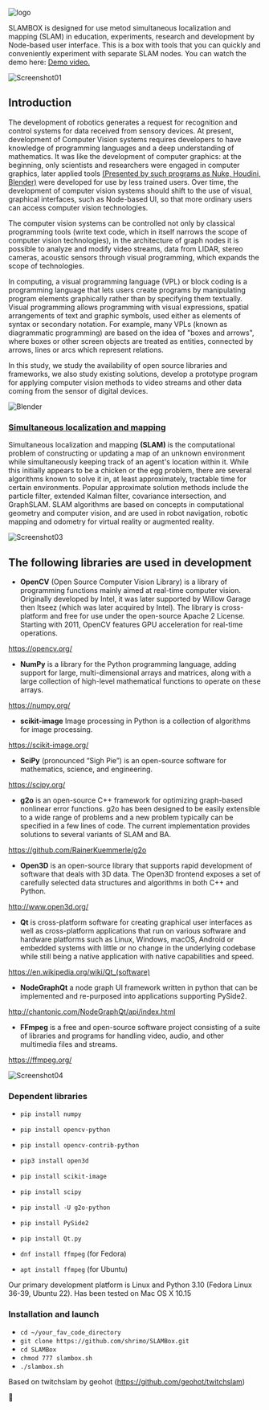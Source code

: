 ![logo](doc/slambox_logo.png)
 
SLAMBOX is designed for use metod simultaneous localization and mapping (SLAM) in education, experiments, research and development by Node-based user interface. This is a box with tools that you can quickly and conveniently experiment with separate SLAM nodes. You can watch the demo here: [Demo video.](https://vimeo.com/881531969/eee24a6330)

![Screenshot01](doc/screenshot01.png)

## Introduction

The development of robotics generates a request for recognition and control systems for data received from sensory devices. At present, development of Computer Vision systems requires developers to have knowledge of programming languages and a deep understanding of mathematics. It was like the development of computer graphics:  at the beginning, only scientists and researchers were engaged in computer graphics, later applied tools [(Presented by such programs as Nuke, Houdini, Blender)](https://en.wikipedia.org/wiki/Visual_programming_language) were developed for use by less trained users. Over time, the development of computer vision systems should shift to the use of visual, graphical interfaces, such as Node-based UI, so that more ordinary users can access computer vision technologies.

The computer vision systems can be controlled not only by classical programming tools (write text code, which in itself narrows the scope of computer vision technologies), in the architecture of graph nodes it is possible to analyze and modify video streams, data from LIDAR, stereo cameras, acoustic sensors through visual programming, which expands the scope of technologies.

In computing, a visual programming language (VPL) or block coding is a programming language that lets users create programs by manipulating program elements graphically rather than by specifying them textually. Visual programming allows programming with visual expressions, spatial arrangements of text and graphic symbols, used either as elements of syntax or secondary notation. For example, many VPLs (known as diagrammatic programming) are based on the idea of "boxes and arrows", where boxes or other screen objects are treated as entities, connected by arrows, lines or arcs which represent relations.

In this study, we study the availability of open source libraries and frameworks, we also study existing solutions, develop a prototype program for applying computer vision methods to video streams and other data coming from the sensor of digital devices.

![Blender](doc/screenshot02.png)

### [Simultaneous localization and mapping][def]

Simultaneous localization and mapping **(SLAM)** is the computational problem of constructing or updating a map of an unknown environment while simultaneously keeping track of an agent's location within it. While this initially appears to be a chicken or the egg problem, there are several algorithms known to solve it in, at least approximately, tractable time for certain environments. Popular approximate solution methods include the particle filter, extended Kalman filter, covariance intersection, and GraphSLAM. SLAM algorithms are based on concepts in computational geometry and computer vision, and are used in robot navigation, robotic mapping and odometry for virtual reality or augmented reality.

![Screenshot03](doc/screenshot03.png)

## The following libraries are used in development

- **OpenCV** (Open Source Computer Vision Library) is a library of programming functions mainly aimed at real-time computer vision. Originally developed by Intel, it was later supported by Willow Garage then Itseez (which was later acquired by Intel). The library is cross-platform and free for use under the open-source Apache 2 License. Starting with 2011, OpenCV features GPU acceleration for real-time operations.

https://opencv.org/

- **NumPy** is a library for the Python programming language, adding support for large, multi-dimensional arrays and matrices, along with a large collection of high-level mathematical functions to operate on these arrays.

https://numpy.org/

- **scikit-image** Image processing in Python is a collection of algorithms for image processing.

https://scikit-image.org/

- **SciPy** (pronounced “Sigh Pie”) is an open-source software for mathematics, science, and engineering.

https://scipy.org/

- **g2o** is an open-source C++ framework for optimizing graph-based nonlinear error functions. g2o has been designed to be easily extensible to a wide range of problems and a new problem typically can be specified in a few lines of code. The current implementation provides solutions to several variants of SLAM and BA.

https://github.com/RainerKuemmerle/g2o

- **Open3D** is an open-source library that supports rapid development of software that deals with 3D data. The Open3D frontend exposes a set of carefully selected data structures and algorithms in both C++ and Python.

http://www.open3d.org/

- **Qt** is cross-platform software for creating graphical user interfaces as well as cross-platform applications that run on various software and hardware platforms such as Linux, Windows, macOS, Android or embedded systems with little or no change in the underlying codebase while still being a native application with native capabilities and speed.

https://en.wikipedia.org/wiki/Qt_(software)

- **NodeGraphQt** a node graph UI framework written in python that can be implemented and re-purposed into applications supporting PySide2.

http://chantonic.com/NodeGraphQt/api/index.html

- **FFmpeg** is a free and open-source software project consisting of a suite of libraries and programs for handling video, audio, and other multimedia files and streams.

https://ffmpeg.org/

![Screenshot04](doc/screenshot04.png)

### Dependent libraries 

- `pip install numpy`

- `pip install opencv-python`

- `pip install opencv-contrib-python`

- `pip3 install open3d`

- `pip install scikit-image`

- `pip install scipy`

- `pip install -U g2o-python`

- `pip install PySide2`

- `pip install Qt.py`

- `dnf install ffmpeg` (for Fedora)

- `apt install ffmpeg` (for Ubuntu)

Our primary development platform is Linux and Python 3.10 (Fedora Linux 36-39, Ubuntu 22). Has been tested on Mac OS X 10.15

### Installation and launch


- `cd ~/your_fav_code_directory`
- `git clone https://github.com/shrimo/SLAMBox.git`
- `cd SLAMBox`
- `chmod 777 slambox.sh`
- `./slambox.sh`



Based on twitchslam by geohot (https://github.com/geohot/twitchslam)

:rocket:

[def]: https://en.wikipedia.org/wiki/Simultaneous_localization_and_mapping
